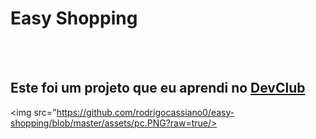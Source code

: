 <h1>Easy Shopping</h1>
<br>
<br>
<h2>Este foi um projeto que eu aprendi no <a href="https://rodolfomori.com.br/devclub">DevClub</a></h2>

<img src="https://github.com/rodrigocassiano0/easy-shopping/blob/master/assets/pc.PNG?raw=true/>
